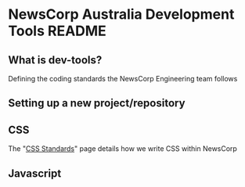 NewsCorp Australia Development Tools README
===========================================

What is dev-tools?
------------------
Defining the coding standards the NewsCorp Engineering team follows


Setting up a new project/repository
-----------------------------------


CSS
---

The "[CSS Standards][1]" page details how we write CSS within NewsCorp


Javascript
---


[1]: http://stash.news.com.au/projects/ENGHQ/repos/dev-tools/browse/documentation/css.md
[1]: http://stash.news.com.au/projects/ENGHQ/repos/dev-tools/browse/documentation/javascript.md